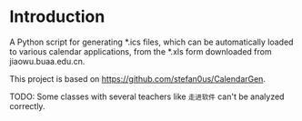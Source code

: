 # Introduction
A Python script for generating *.ics files, which can be automatically loaded to various calendar applications, from the *.xls form downloaded from jiaowu.buaa.edu.cn.

This project is based on https://github.com/stefan0us/CalendarGen.

TODO: Some classes with several teachers like `走进软件` can't be analyzed correctly.
